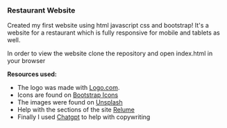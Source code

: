 ### Restaurant Website

Created my first website using html javascript css and bootstrap!
It's a website for a restaurant which is fully responsive for mobile and tablets as well.

In order to view the website clone the repository and open index.html in your browser

**Resources used:**

* The logo was made with [Logo.com](https://app.logo.com/).
* Icons are found on [Bootstrap Icons](https://icons.getbootstrap.com/)
* The images were found on [Unsplash](https://unsplash.com/)
* Help with the sections of the site [Relume](https://www.relume.io/)
* Finally I used [Chatgpt](https://chat.openai.com/) to help with copywriting





